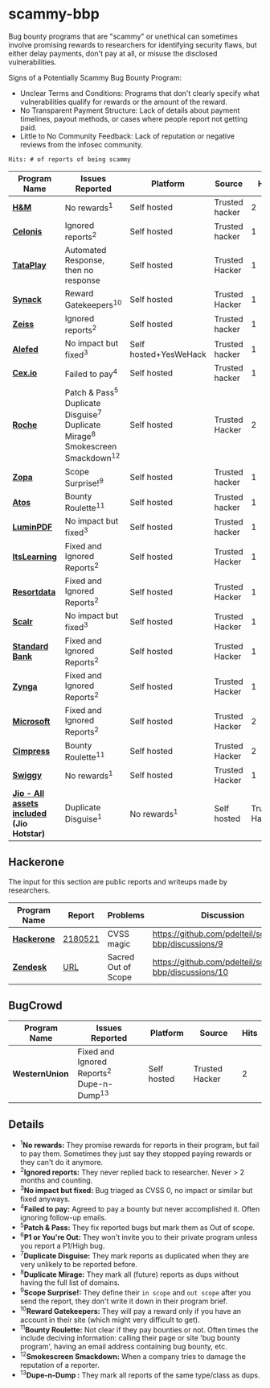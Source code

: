 # scammy-bbp
Bug bounty programs that are "scammy" or unethical can sometimes involve promising rewards to researchers for identifying security flaws, but either delay payments, don't pay at all, or misuse the disclosed vulnerabilities. 


Signs of a Potentially Scammy Bug Bounty Program:

- Unclear Terms and Conditions: Programs that don't clearly specify what vulnerabilities qualify for rewards or the amount of the reward.
- No Transparent Payment Structure: Lack of details about payment timelines, payout methods, or cases where people report not getting paid.
- Little to No Community Feedback: Lack of reputation or negative reviews from the infosec community.

`Hits: # of reports of being scammy`

| Program Name              | Issues Reported                                        | Platform | Source     | Hits
|---------------------------|-------------------------------------------------------|------------|----------------------| ------
| **[H&M](https://www.hm.com/security.txt)** | No rewards<sup>1</sup> |Self hosted|  Trusted hacker | 2
| **[Celonis](https://www.celonis.com/pdf/vulnerability-disclosure-program/)** | Ignored reports<sup>2</sup> | Self hosted |Trusted hacker        | 1
| **[TataPlay](https://www.tataplay.com/bug-bounty-hunter)** | Automated Response, then no response | Self hosted| Trusted Hacker | 1
| **[Synack](https://synack.responsibledisclosure.com/hc/en-us)** | Reward Gatekeepers<sup>10</sup>|Self hosted | Trusted Hacker | 1
| **[Zeiss](https://www.zeiss.com/disclosure-policy.pdf)**| Ignored reports<sup>2</sup> | Self hosted |Trusted hacker| 1
| **[Alefed](https://vdp.alefeducation.com/p/Vulnerability-Disclosure-Policy-and-Submission-Form)**| No impact but fixed<sup>3</sup> |Self hosted+YesWeHack|Trusted hacker | 1
| **[Cex.io](https://blog.cex.io/news/cex-io-bug-bounty-program-and-policy-22948)**| Failed to pay<sup>4</sup> | Self hosted | Trusted hacker | 1 
| **[Roche](https://hackerone.com/roche?type=team)** | Patch & Pass<sup>5</sup><br> Duplicate Disguise<sup>7</sup><br>Duplicate Mirage<sup>8</sup><br>Smokescreen Smackdown<sup>12</sup>|Self hosted | Trusted Hacker | 2
| **[Zopa](https://zopa.com/.well-known/security.txt)** | Scope Surprise!<sup>9</sup> |Self hosted | Trusted hacker | 1
| **[Atos](https://hackerone.com/atos?type=team)**| Bounty Roulette<sup>11</sup>|Self hosted | Trusted hacker | 1
| **[LuminPDF](https://www.luminpdf.com/bug-bounty-program)** | No impact but fixed<sup>3</sup>|Self hosted | Trusted hacker | 1
| **[ItsLearning](https://itslearning.com/privacy-commitment/responsible-disclosure)** | Fixed and Ignored Reports<sup>2</sup> | Self hosted | Trusted Hacker | 1
| **[Resortdata](https://www.resortdata.com/about/responsible-disclosure/)** | Fixed and Ignored Reports<sup>2</sup> | Self hosted | Trusted Hacker | 1
| **[Scalr](https://www.scalr.com/system-description)** | No impact but fixed<sup>3</sup> | Self hosted | Trusted Hacker | 1
| **[Standard Bank](http://www.standardbank.co.za/)** | Fixed and Ignored Reports<sup>2</sup> | Self hosted | Trusted Hacker | 1
| **[Zynga](https://www.zynga.com/security/rdp)** | Fixed and Ignored Reports<sup>2</sup> | Self hosted | Trusted Hacker | 1
| **[Microsoft](https://www.microsoft.com/en-us/msrc/bounty)** | Fixed and Ignored Reports<sup>2</sup> <br>  | Self hosted | Trusted Hacker | 2
| **[Cimpress](https://cimpress.com/privacy-security/)** | Bounty Roulette<sup>11</sup> | Self hosted | Trusted Hacker | 2
| **[Swiggy](https://www.swiggy.com/bug-bounty)** | No rewards<sup>1</sup> | Self hosted | Trusted Hacker | 1
| **[Jio - All assets included](https://www.jio.com/) (Jio Hotstar)** | Duplicate Disguise<sup>1</sup>| No rewards<sup>1</sup> | Self hosted | Trusted Hacker | 1


## Hackerone

The input for this section are public reports and writeups made by researchers. 

| Program Name     | Report       | Problems | Discussion
|----------------|---------------|------------|---------------
| **[Hackerone]()**|[2180521](https://hackerone.com/reports/2180521)|CVSS magic| https://github.com/pdelteil/scammy-bbp/discussions/9
|**[Zendesk]()**| [URL](https://gist.github.com/hackermondev/68ec8ed145fcee49d2f5e2b9d2cf2e52)|Sacred Out of Scope| https://github.com/pdelteil/scammy-bbp/discussions/10

## BugCrowd

| Program Name              | Issues Reported                                        | Platform | Source     | Hits
|---------------------------|-------------------------------------------------------|------------|----------------------| ------
| **WesternUnion** | Fixed and Ignored Reports<sup>2</sup> <br> Dupe-n-Dump<sup>13</sup>  | Self hosted | Trusted Hacker | 2


## Details

- <sup>1</sup>**No rewards:** They promise rewards for reports in their program, but fail to pay them. Sometimes they just say they stopped paying rewards or they can't do it anymore.
- <sup>2</sup>**Ignored reports:** They never replied back to researcher. Never > 2 months and counting.
- <sup>3</sup>**No impact but fixed:** Bug triaged as CVSS 0, no impact or similar but fixed anyways.  
- <sup>4</sup>**Failed to pay:** Agreed to pay a bounty but never accomplished it. Often ignoring follow-up emails.
- <sup>5</sup>**Patch & Pass:** They fix reported bugs but mark them as Out of scope.
- <sup>6</sup>**P1 or You're Out:** They won't invite you to their private program unless you report a P1/High bug.
- <sup>7</sup>**Duplicate Disguise:** They mark reports as duplicated when they are very unlikely to be reported before.
- <sup>8</sup>**Duplicate Mirage:** They mark all (future) reports as dups without having the full list of domains. 
- <sup>9</sup>**Scope Surprise!:** They define their `in scope` and `out scope` after you send the report, they don't write it down in their program brief.
- <sup>10</sup>**Reward Gatekeepers:** They will pay a reward only if you have an account in their site (which might very difficult to get).
- <sup>11</sup>**Bounty Roulette:** Not clear if they pay bounties or not. Often times the include deciving information: calling their page or site 'bug bounty program', having an email address containing bug bounty, etc. 
- <sup>12</sup>**Smokescreen Smackdown:** When a company tries to damage the reputation of a reporter.
- <sup>13</sup>**Dupe-n-Dump :** They mark all reports of the same type/class as dups.
